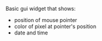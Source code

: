 Basic gui widget that shows:

* position of mouse pointer
* color of pixel at pointer's position
* date and time
